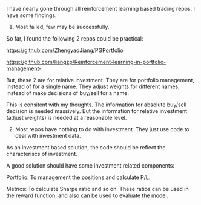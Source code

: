 I have nearly gone through all reinforcement learning based trading repos. I have some findings:

1. Most failed, few may be successfully.

So far, I found the following 2 repos could be practical:

https://github.com/ZhengyaoJiang/PGPortfolio

https://github.com/liangzp/Reinforcement-learning-in-portfolio-management-

But, these 2 are for relative investment. They are for portfolio management, instead of for a single name. 
They adjust weights for different names, instead of make decisions of buy/sell for a name.

This is consitent with my thoughts. The information for absolute buy/sell decision is needed massively. But the information for relative investment (adjust weights) is needed at a reasonable level.

2. Most repos have nothing to do with investment. They just use code to deal with investment data.

As an investment based solution, the code should be reflect the characteriscs of investment.

A good solution should have some investment related components:

  Portfolio: To management the positions and calculate P/L.

  Metrics: To calculate Sharpe ratio and so on. These ratios can be used in the reward function, and also can be used to evaluate the model.
